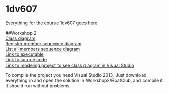 # 1dv607
Everything for the course 1dv607 goes here

##Workshop 2  
[Class diagram](https://github.com/ad222kr/1dv607/blob/master/Workshop%202/ClassDiagram%20(1).pdf)  
[Register member sequence diagram](https://github.com/ad222kr/1dv607/blob/master/Workshop%202/RegisterMemberSequence.png)  
[List all members sequence diagram](https://github.com/ad222kr/1dv607/blob/master/Workshop%202/ListAllMembersSequence.png)  
[Link to executable](https://github.com/ad222kr/1dv607/blob/master/Workshop%202/BoatClub/BoatClub/bin/Debug/BoatClub.exe)  
[Link to source code](https://github.com/ad222kr/1dv607/tree/master/Workshop%202/BoatClub/BoatClub)  
[Link to modeling project to see class diagram in Visual Studio](https://github.com/ad222kr/1dv607/tree/master/Workshop%202/BoatClub/ModelingProject1)  

To compile the project you need Visual Studio 2013. Just download everything in and open the solution in Workshop2/BoatClub, and compile it. It should run without problems.  
